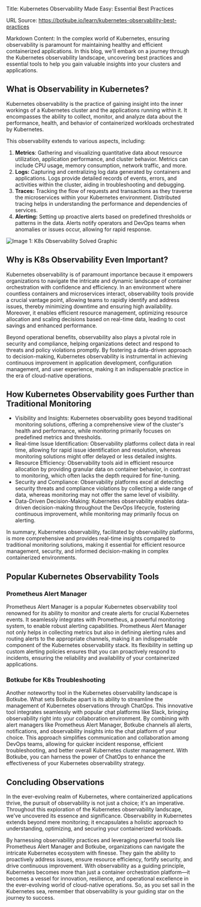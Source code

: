 Title: Kubernetes Observability Made Easy: Essential Best Practices

URL Source: https://botkube.io/learn/kubernetes-observability-best-practices

Markdown Content:
In the complex world of Kubernetes, ensuring observability is paramount for maintaining healthy and efficient containerized applications. In this blog, we'll embark on a journey through the Kubernetes observability landscape, uncovering best practices and essential tools to help you gain valuable insights into your clusters and applications.

**What is Observability in Kubernetes?**
----------------------------------------

Kubernetes observability is the practice of gaining insight into the inner workings of a Kubernetes cluster and the applications running within it. It encompasses the ability to collect, monitor, and analyze data about the performance, health, and behavior of containerized workloads orchestrated by Kubernetes.

This observability extends to various aspects, including:

1.  **Metrics**: Gathering and visualizing quantitative data about resource utilization, application performance, and cluster behavior. Metrics can include CPU usage, memory consumption, network traffic, and more.
2.  **Logs:** Capturing and centralizing log data generated by containers and applications. Logs provide detailed records of events, errors, and activities within the cluster, aiding in troubleshooting and debugging.
3.  **Traces:** Tracking the flow of requests and transactions as they traverse the microservices within your Kubernetes environment. Distributed tracing helps in understanding the performance and dependencies of services.
4.  **Alerting:** Setting up proactive alerts based on predefined thresholds or patterns in the data. Alerts notify operators and DevOps teams when anomalies or issues occur, allowing for rapid response.

![Image 1: K8s Observability Solved Graphic](https://assets-global.website-files.com/634fabb21508d6c9db9bc46f/652553063ed2e2faeb86a964_K8s%20Observability.gif)

**Why is K8s Observability Even Important?**
--------------------------------------------

Kubernetes observability is of paramount importance because it empowers organizations to navigate the intricate and dynamic landscape of container orchestration with confidence and efficiency. In an environment where countless containers and microservices interact, observability tools provide a crucial vantage point, allowing teams to rapidly identify and address issues, thereby minimizing downtime and ensuring high availability. Moreover, it enables efficient resource management, optimizing resource allocation and scaling decisions based on real-time data, leading to cost savings and enhanced performance.

Beyond operational benefits, observability also plays a pivotal role in security and compliance, helping organizations detect and respond to threats and policy violations promptly. By fostering a data-driven approach to decision-making, Kubernetes observability is instrumental in achieving continuous improvement in application development, configuration management, and user experience, making it an indispensable practice in the era of cloud-native operations.

**How Kubernetes Observability goes Further than Traditional Monitoring**
-------------------------------------------------------------------------

*   Visibility and Insights: Kubernetes observability goes beyond traditional monitoring solutions, offering a comprehensive view of the cluster's health and performance, while monitoring primarily focuses on predefined metrics and thresholds.
*   Real-time Issue Identification: Observability platforms collect data in real time, allowing for rapid issue identification and resolution, whereas monitoring solutions might offer delayed or less detailed insights.
*   Resource Efficiency: Observability tools aid in efficient resource allocation by providing granular data on container behavior, in contrast to monitoring, which often lacks the depth required for fine-tuning.
*   Security and Compliance: Observability platforms excel at detecting security threats and compliance violations by collecting a wide range of data, whereas monitoring may not offer the same level of visibility.
*   Data-Driven Decision-Making: Kubernetes observability enables data-driven decision-making throughout the DevOps lifecycle, fostering continuous improvement, while monitoring may primarily focus on alerting.

In summary, Kubernetes observability, facilitated by observability platforms, is more comprehensive and provides real-time insights compared to traditional monitoring solutions, making it essential for efficient resource management, security, and informed decision-making in complex containerized environments.

**Popular Kubernetes Observability Tools**
------------------------------------------

### **Prometheus Alert Manager**

Prometheus Alert Manager is a popular Kubernetes observability tool renowned for its ability to monitor and create alerts for crucial Kubernetes events. It seamlessly integrates with Prometheus, a powerful monitoring system, to enable robust alerting capabilities. Prometheus Alert Manager not only helps in collecting metrics but also in defining alerting rules and routing alerts to the appropriate channels, making it an indispensable component of the Kubernetes observability stack. Its flexibility in setting up custom alerting policies ensures that you can proactively respond to incidents, ensuring the reliability and availability of your containerized applications.

### **Botkube for K8s Troubleshooting**

Another noteworthy tool in the Kubernetes observability landscape is Botkube. What sets Botkube apart is its ability to streamline the management of Kubernetes observations through ChatOps. This innovative tool integrates seamlessly with popular chat platforms like Slack, bringing observability right into your collaboration environment. By combining with alert managers like Prometheus Alert Manager, Botkube channels all alerts, notifications, and observability insights into the chat platform of your choice. This approach simplifies communication and collaboration among DevOps teams, allowing for quicker incident response, efficient troubleshooting, and better overall Kubernetes cluster management. With Botkube, you can harness the power of ChatOps to enhance the effectiveness of your Kubernetes observability strategy.

**Concluding Observations**
---------------------------

In the ever-evolving realm of Kubernetes, where containerized applications thrive, the pursuit of observability is not just a choice; it's an imperative. Throughout this exploration of the Kubernetes observability landscape, we've uncovered its essence and significance. Observability in Kubernetes extends beyond mere monitoring; it encapsulates a holistic approach to understanding, optimizing, and securing your containerized workloads.

By harnessing observability practices and leveraging powerful tools like Prometheus Alert Manager and Botkube, organizations can navigate the intricate Kubernetes ecosystem with finesse. They gain the ability to proactively address issues, ensure resource efficiency, fortify security, and drive continuous improvement. With observability as a guiding principle, Kubernetes becomes more than just a container orchestration platform—it becomes a vessel for innovation, resilience, and operational excellence in the ever-evolving world of cloud-native operations. So, as you set sail in the Kubernetes sea, remember that observability is your guiding star on the journey to success.

‍
